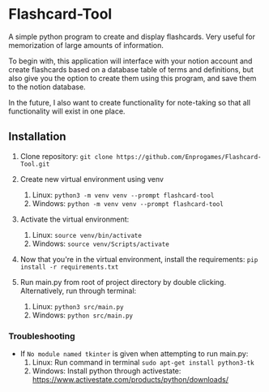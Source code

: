 # Flashcard-Tool
A simple python program to create and display flashcards. Very useful for memorization of 
large amounts of information.

To begin with, this application will interface with your notion account and create 
flashcards based on a database table of terms and definitions, but also give you the
option to create them using this program, and save them to the notion database.

In the future, I also want to create functionality for note-taking so that all
functionality will exist in one place.

## Installation
1. Clone repository:
`git clone https://github.com/Enprogames/Flashcard-Tool.git`
   
2. Create new virtual environment using venv
    1. Linux: `python3 -m venv venv --prompt flashcard-tool`
    2. Windows: `python -m venv venv --prompt flashcard-tool`
   
3. Activate the virtual environment:
    1. Linux: `source venv/bin/activate`
    2. Windows: `source venv/Scripts/activate`
   
4. Now that you're in the virtual environment, install the requirements:
`pip install -r requirements.txt`
   
5. Run main.py from root of project directory by double clicking.
   Alternatively, run through terminal: 
    1. Linux: `python3 src/main.py`
    2. Windows: `python src/main.py`
   
### Troubleshooting
- If `No module named tkinter` is given when attempting to run main.py:
     1. Linux: Run command in terminal `sudo apt-get install python3-tk`
     2. Windows: Install python through activestate: https://www.activestate.com/products/python/downloads/
   
